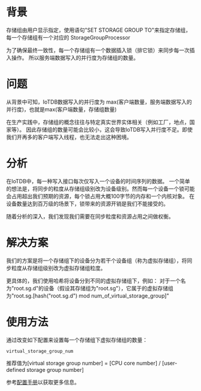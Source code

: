 <!--

    Licensed to the Apache Software Foundation (ASF) under one
    or more contributor license agreements.  See the NOTICE file
    distributed with this work for additional information
    regarding copyright ownership.  The ASF licenses this file
    to you under the Apache License, Version 2.0 (the
    "License"); you may not use this file except in compliance
    with the License.  You may obtain a copy of the License at
    
        http://www.apache.org/licenses/LICENSE-2.0
    
    Unless required by applicable law or agreed to in writing,
    software distributed under the License is distributed on an
    "AS IS" BASIS, WITHOUT WARRANTIES OR CONDITIONS OF ANY
    KIND, either express or implied.  See the License for the
    specific language governing permissions and limitations
    under the License.

-->

# 背景

存储组由用户显示指定，使用语句"SET STORAGE GROUP TO"来指定存储组，每一个存储组有一个对应的 StorageGroupProcessor

为了确保最终一致性，每一个存储组有一个数据插入锁（排它锁）来同步每一次插入操作。
所以服务端数据写入的并行度为存储组的数量。

# 问题

从背景中可知，IoTDB数据写入的并行度为 max(客户端数量，服务端数据写入的并行度)，也就是max(客户端数量，存储组数量)

在生产实践中，存储组的概念往往与特定真实世界实体相关（例如工厂，地点，国家等）。
因此存储组的数量可能会比较小，这会导致IoTDB写入并行度不足。即使我们开再多的客户端写入线程，也无法走出这种困境。

# 分析

在IoTDB中，每一种写入接口每次仅写入一个设备的时间序列的数据。
一个简单的想法是，将同步的粒度从存储组级别改为设备级别。然而每一个设备一个锁可能会占用超出我们预期的资源，每个锁占用大概100字节的内存和一个内核对象。
在设备数量达到百万级的场景下，锁带来的资源开销是我们不能接受的。

随着分析的深入，我们发现我们需要在同步粒度和资源占用之间做权衡。

# 解决方案

我们的方案是将一个存储组下的设备分为若干个设备组（称为虚拟存储组），将同步粒度从存储组级别改为虚拟存储组粒度。

更具体的，我们使用哈希将设备分到不同的虚拟存储组下，例如：
对于一个名为"root.sg.d"的设备（假设其存储组为"root.sg"），它属于的虚拟存储组为"root.sg.[hash("root.sg.d") mod num_of_virtual_storage_group]"

# 使用方法

通过改变如下配置来设置每一个存储组下虚拟存储组的数量：

```
virtual_storage_group_num
```

推荐值为[virtual storage group number] = [CPU core number] / [user-defined storage group number]

参考[配置手册](../../UserGuide/Appendix/Config-Manual.md)以获取更多信息。